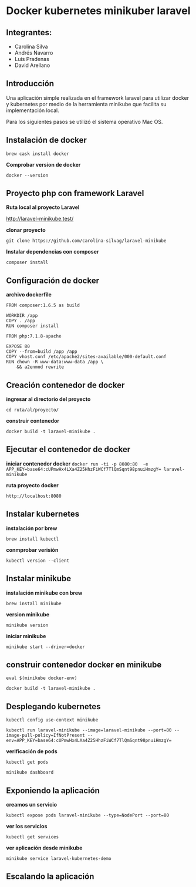 # Docker kubernetes minikuber laravel

## Integrantes:

* Carolina Silva
* Andrés Navarro
* Luis Pradenas
* David Arellano

## Introducción

Una aplicación simple realizada en el framework laravel para utilizar docker y kubernetes por medio de la herramienta minikube que facilita su implementación local.

Para los siguientes pasos se utilizó el sistema operativo Mac OS.

## Instalación de docker

`brew cask install docker `

__Comprobar version de docker__

`docker --version `

## Proyecto php con framework Laravel

__Ruta local al proyecto Laravel__

http://laravel-minikube.test/

__clonar proyecto__

`git clone https://github.com/carolina-silvag/laravel-minikube`

__Instalar dependencias con composer__

`composer install`


## Configuración de docker

__archivo dockerfile__

```
FROM composer:1.6.5 as build

WORKDIR /app
COPY . /app
RUN composer install

FROM php:7.1.8-apache

EXPOSE 80
COPY --from=build /app /app
COPY vhost.conf /etc/apache2/sites-available/000-default.conf
RUN chown -R www-data:www-data /app \
    && a2enmod rewrite
```

## Creación contenedor de docker

__ingresar al directorio del proyecto__

`cd ruta/al/proyecto/`

__construir contenedor__

`docker build -t laravel-minikube .`

## Ejecutar el contenedor de docker

__iniciar contenedor docker__
`docker run -ti -p 8080:80  -e APP_KEY=base64:cUPmwHx4LXa4Z25HhzFiWCf7TlQmSqnt98pnuiHmzgY= laravel-minikube`

__ruta proyecto docker__

`http://localhost:8080`


## Instalar kubernetes

__instalación por brew__

`brew install kubectl`

__conmprobar verisión__

`kubectl version --client `

## Instalar minikube

__instalación minikube con brew__

`brew install minikube`

__version minikube__

`minikube version `

__iniciar minikube__

`minikube start --driver=docker`


## construir contenedor docker en minikube

`eval $(minikube docker-env)`

`docker build -t laravel-minikube .`

## Desplegando kubernetes

`kubectl config use-context minikube`

`kubectl run laravel-minikube --image=laravel-minikube --port=80 --image-pull-policy=IfNotPresent --env=APP_KEY=base64:cUPmwHx4LXa4Z25HhzFiWCf7TlQmSqnt98pnuiHmzgY=`


__verificación de pods__

`kubectl get pods`

`minikube dashboard`


## Exponiendo la aplicación

__creamos un servicio__

`kubectl expose pods laravel-minikube --type=NodePort --port=80`

__ver los servicios__

`kubectl get services`

__ver aplicación desde minikube__

`minikube service laravel-kubernetes-demo`


## Escalando la aplicación

